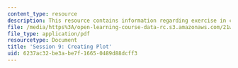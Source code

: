 ```yaml
---
content_type: resource
description: This resource contains information regarding exercise in creating plot.
file: /media/https%3A/open-learning-course-data-rc.s3.amazonaws.com/21w-755-writing-and-reading-short-stories-spring-2012/6237ac32be3abe7f16650489d88dcff3_MIT21W_755S12_ses9.pdf
file_type: application/pdf
resourcetype: Document
title: 'Session 9: Creating Plot'
uid: 6237ac32-be3a-be7f-1665-0489d88dcff3
---
```

